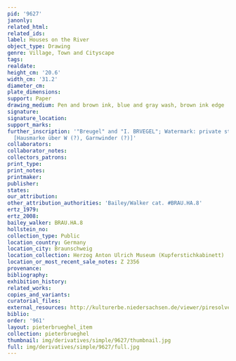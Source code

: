 ```yaml
---
pid: '9627'
janonly: 
related_html: 
related_ids: 
label: Houses on the River
object_type: Drawing
genre: Village, Town and Cityscape
tags: 
realdate: 
height_cm: '20.6'
width_cm: '31.2'
diameter_cm: 
plate_dimensions: 
support: Paper
drawing_medium: Pen and brown ink, blue and gray wash, brown ink edge
signature: 
signature_location: 
support_marks: 
further_inscription: '"Breugel" and "I. BRVEGEL"; Watermark: private stamp over W?
  [Hausmarke über W (?), Garnwinder (?)]'
collaborators: 
collaborator_notes: 
collectors_patrons: 
print_type: 
print_notes: 
printmaker: 
publisher: 
states: 
our_attribution: 
other_attribution_authorities: 'Bailey/Walker cat. #BRAU.HA.8'
ertz_1979: 
ertz_2008: 
bailey_walker: BRAU.HA.8
hollstein_no: 
collection_type: Public
location_country: Germany
location_city: Braunschweig
location_collection: Herzog Anton Ulrich Museum (Kupferstichkabinett)
location_or_most_recent_sale_notes: Z 2356
provenance: 
bibliography: 
exhibition_history: 
related_works: 
copies_and_variants: 
curatorial_files: 
external_resources: http://kulturerbe.niedersachsen.de/viewer/piresolver?id=isil_DE-MUS-026819_1003
biblio: 
order: '961'
layout: pieterbrueghel_item
collection: pieterbrueghel
thumbnail: img/derivatives/simple/9627/thumbnail.jpg
full: img/derivatives/simple/9627/full.jpg
---
```

